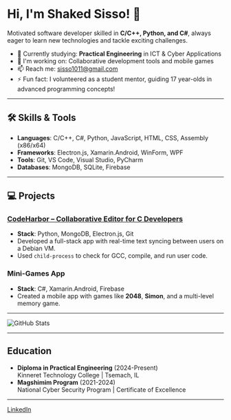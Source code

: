 <!--
**shakedSisso/shakedSisso** is a ✨ _special_ ✨ repository because its `README.md` (this file) appears on your GitHub profile.

Here are some ideas to get you started:

- 🔭 I’m currently working on ...
- 🌱 I’m currently learning ...
- 👯 I’m looking to collaborate on ...
- 🤔 I’m looking for help with ...
- 💬 Ask me about ...
- 📫 How to reach me: ...
- 😄 Pronouns: ...
- ⚡ Fun fact: ...
-->

# Hi, I'm Shaked Sisso! 👋

Motivated software developer skilled in **C/C++, Python, and C#**, always eager to learn new technologies and tackle exciting challenges.

- 🌱 Currently studying: **Practical Engineering** in ICT & Cyber Applications
- 🔭 I'm working on: Collaborative development tools and mobile games
- 📫 Reach me: [sisso1011@gmail.com](mailto:sisso1011@gmail.com)
- ⚡ Fun fact: I volunteered as a student mentor, guiding 17 year-olds in advanced programming concepts!

---

## 🛠️ Skills & Tools

- **Languages**: C/C++, C#, Python, JavaScript, HTML, CSS, Assembly (x86/x64)
- **Frameworks**: Electron.js, Xamarin.Android, WinForm, WPF
- **Tools**: Git, VS Code, Visual Studio, PyCharm
- **Databases**: MongoDB, SQLite, Firebase

---

## 💻 Projects

### [CodeHarbor – Collaborative Editor for C Developers](https://github.com/shakedSisso/CodeHarbor)
- **Stack**: Python, MongoDB, Electron.js, Git  
- Developed a full-stack app with real-time text syncing between users on a Debian VM.
- Used `child-process` to check for GCC, compile, and run user code.

### Mini-Games App
- **Stack**: C#, Xamarin.Android, Firebase  
- Created a mobile app with games like **2048**, **Simon**, and a multi-level memory game.

---

![GitHub Stats](https://github-readme-stats.vercel.app/api?username=shakedSisso&show_icons=true&theme=radical)

---

## Education

- **Diploma in Practical Engineering** (2024-Present)  
  Kinneret Technology College | Tsemach, IL
- **Magshimim Program** (2021-2024)  
  National Cyber Security Program | Certificate of Excellence

---

[LinkedIn](https://www.linkedin.com/in/shaked-sisso-910994264/)
